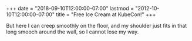 +++
date = "2018-09-10T12:00:00-07:00"
lastmod = "2012-10-10T12:00:00-07:00"
title = "Free Ice Cream at KubeCon!"
+++

But here I can creep smoothly on the floor, and my shoulder just fits in that long smooch around the wall, so I cannot lose my way.
